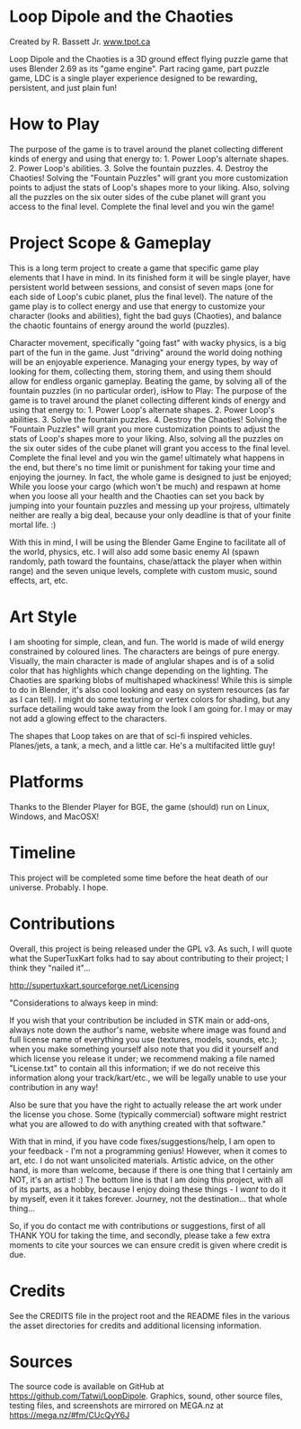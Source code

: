 Loop Dipole and the Chaoties
==========

Created by R. Bassett Jr.
www.tpot.ca

Loop Dipole and the Chaoties is a 3D ground effect flying puzzle game that uses Blender 2.69 as its "game engine". Part racing game, part puzzle game, LDC is a single player experience designed to be rewarding, persistent, and just plain fun!


How to Play
========================
The purpose of the game is to travel around the planet collecting
different kinds of energy and using that energy to:
	1. Power Loop's alternate shapes.
	2. Power Loop's abilities.
	3. Solve the fountain puzzles.
	4. Destroy the Chaoties!
Solving the "Fountain Puzzles" will grant you more customization
points to adjust the stats of Loop's shapes more to your liking.
Also, solving all the puzzles on the six outer sides of the
cube planet will grant you access to the final level. Complete
the final level and you win the game!


Project Scope & Gameplay
========================

This is a long term project to create a game that specific game play elements that I have in mind. In its finished form it will be single player, have persistent world between sessions, and consist of seven maps (one for each side of Loop's cubic planet, plus the final level). The nature of the game play is to collect energy and use that energy to customize your character (looks and abilities), fight the bad guys (Chaoties), and balance the chaotic fountains of energy around the world (puzzles).

Character movement, specifically "going fast" with wacky physics, is a big part of the fun in the game. Just "driving" around the world doing nothing will be an enjoyable experience. Managing your energy types, by way of looking for them, collecting them, storing them, and using them should allow for endless organic gameplay. Beating the game, by solving all of the fountain puzzles (in no particular order), isHow to Play:
	The purpose of the game is to travel around the planet collecting
	different kinds of energy and using that energy to:
		1. Power Loop's alternate shapes.
		2. Power Loop's abilities.
		3. Solve the fountain puzzles.
		4. Destroy the Chaoties!
	Solving the "Fountain Puzzles" will grant you more customization
	points to adjust the stats of Loop's shapes more to your liking.
	Also, solving all the puzzles on the six outer sides of the
	cube planet will grant you access to the final level. Complete
	the final level and you win the game!  ultimately what happens in the end, but there's no time limit or punishment for taking your time and enjoying the journey. In fact, the whole game is designed to just be enjoyed; While you loose your cargo (which won't be much) and respawn at home when you loose all your health and the Chaoties can set you back by jumping into your fountain puzzles and messing up your projress, ultimately neither are really a big deal, because your only deadline is that of your finite mortal life. :)

With this in mind, I will be using the Blender Game Engine to facilitate all of the world, physics, etc. I will also add some basic enemy AI (spawn randomly, path toward the fountains, chase/attack the player when within range) and the seven unique levels, complete with custom music, sound effects, art, etc.


Art Style
=========
I am shooting for simple, clean, and fun. The world is made of wild energy constrained by coloured lines. The characters are beings of pure energy. Visually, the main character is made of anglular shapes and is of a solid color that has highlights which change depending on the lighting. The Chaoties are sparking blobs of multishaped whackiness! While this is simple to do in Blender, it's also cool looking and easy on system resources (as far as I can tell). I might do some texturing or vertex colors for shading, but any surface detailing would take away from the look I am going for. I may or may not add a glowing effect to the characters.

The shapes that Loop takes on are that of sci-fi inspired vehicles. Planes/jets, a tank, a mech, and a little car. He's a multifacited little guy!


Platforms
=========
Thanks to the Blender Player for BGE, the game (should) run on Linux, Windows, and MacOSX!


Timeline
========
This project will be completed some time before the heat death of our universe. Probably. I hope.


Contributions
=============
Overall, this project is being released under the GPL v3. As such, I will quote what the SuperTuxKart folks had to say about contributing to their project; I think they "nailed it"...

http://supertuxkart.sourceforge.net/Licensing

"Considerations to always keep in mind:

If you wish that your contribution be included in STK main or add-ons, always note down the author's name, website where image was found and full license name of everything you use (textures, models, sounds, etc.); when you make something yourself also note that you did it yourself and which license you release it under; we recommend making a file named "License.txt" to contain all this information; if we do not receive this information along your track/kart/etc., we will be legally unable to use your contribution in any way!

Also be sure that you have the right to actually release the art work under the license you chose. Some (typically commercial) software might restrict what you are allowed to do with anything created with that software."

With that in mind, if you have code fixes/suggestions/help, I am open to your feedback - I'm not a programming genius! However, when it comes to art, etc. I do not want unsolicited materials. Artistic advice, on the other hand, is more than welcome, because if there is one thing that I certainly am NOT, it's an artist! :) The bottom line is that I am doing this project, with all of its parts, as a hobby, because I enjoy doing these things - I *want* to do it by myself, even it it takes forever. Journey, not the destination... that whole thing...

So, if you do contact me with contributions or suggestions, first of all THANK YOU for taking the time, and secondly, please take a few extra moments to cite your sources we can ensure credit is given where credit is due.


Credits
========

See the CREDITS file in the project root and the README files in the various the asset directories for credits and additional licensing information.


Sources
=======

The source code is available on GitHub at https://github.com/Tatwi/LoopDipole. Graphics, sound, other source files, testing files, and screenshots are mirrored on MEGA.nz at https://mega.nz/#fm/CUcQyY6J
